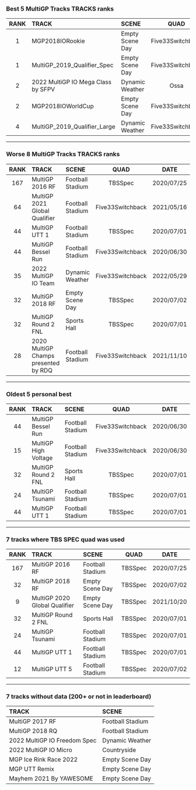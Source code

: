 ### Best 5 MultiGP Tracks TRACKS ranks
|RANK|TRACK|SCENE|QUAD|DATE|
|:---:|:---|:---|:---:|:---:|
|1|MGP2018IORookie|Empty Scene Day|Five33Switchback|2021/08/17|
|1|MultiGP_2019_Qualifier_Spec|Empty Scene Day|Five33Switchback|2021/05/11|
|2|2022 MultiGP IO Mega Class by SFPV|Dynamic Weather|Ossa|2022/05/30|
|2|MGP2018IOWorldCup|Empty Scene Day|Five33Switchback|2022/02/09|
|4|MultiGP_2019_Qualifier_Large|Dynamic Weather|Five33Switchback|2021/05/11|
---
### Worse 8 MultiGP Tracks TRACKS ranks
|RANK|TRACK|SCENE|QUAD|DATE|
|:---:|:---|:---|:---:|:---:|
|167|MultiGP 2016 RF|Football Stadium|TBSSpec|2020/07/25|
|64|MultiGP 2021 Global Qualifier|Football Stadium|Five33Switchback|2021/05/16|
|44|MultiGP UTT 1|Football Stadium|TBSSpec|2020/07/01|
|44|MultiGP Bessel Run|Football Stadium|Five33Switchback|2020/06/30|
|35|2022 MultiGP IO Team|Dynamic Weather|Five33Switchback|2022/05/29|
|32|MultiGP 2018 RF|Empty Scene Day|TBSSpec|2020/07/02|
|32|MultiGP Round 2 FNL|Sports Hall|TBSSpec|2020/07/01|
|28|2020 MultiGP Champs presented by RDQ|Football Stadium|Five33Switchback|2021/11/10|
---
### Oldest 5 personal best
|RANK|TRACK|SCENE|QUAD|DATE|
|:---:|:---|:---|:---:|:---:|
|44|MultiGP Bessel Run|Football Stadium|Five33Switchback|2020/06/30|
|15|MultiGP High Voltage|Football Stadium|Five33Switchback|2020/06/30|
|32|MultiGP Round 2 FNL|Sports Hall|TBSSpec|2020/07/01|
|24|MultiGP Tsunami|Football Stadium|TBSSpec|2020/07/01|
|44|MultiGP UTT 1|Football Stadium|TBSSpec|2020/07/01|
---
### 7 tracks where TBS SPEC quad was used
|RANK|TRACK|SCENE|QUAD|DATE|
|:---:|:---|:---|:---:|:---:|
|167|MultiGP 2016 RF|Football Stadium|TBSSpec|2020/07/25|
|32|MultiGP 2018 RF|Empty Scene Day|TBSSpec|2020/07/02|
|9|MultiGP 2020 Global Qualifier|Empty Scene Day|TBSSpec|2021/10/20|
|32|MultiGP Round 2 FNL|Sports Hall|TBSSpec|2020/07/01|
|24|MultiGP Tsunami|Football Stadium|TBSSpec|2020/07/01|
|44|MultiGP UTT 1|Football Stadium|TBSSpec|2020/07/01|
|12|MultiGP UTT 5|Football Stadium|TBSSpec|2020/07/02|
---
### 7 tracks without data (200+ or not in leaderboard)
|TRACK|SCENE|
|:---|:---|
|MultiGP 2017 RF|Football Stadium|
|MultiGP 2018 RQ|Football Stadium|
|2022 MultiGP IO Freedom Spec|Dynamic Weather|
|2022 MultiGP IO Micro|Countryside|
|MGP Ice Rink Race 2022|Empty Scene Day|
|MGP UTT Remix|Empty Scene Day|
|Mayhem 2021 By YAWESOME|Empty Scene Day|
